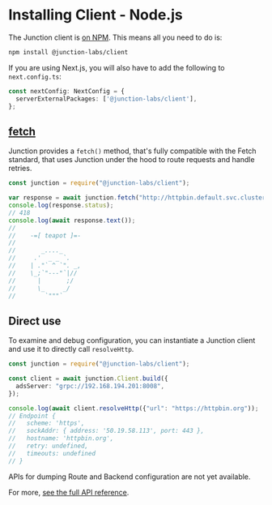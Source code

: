 # Installing Client - Node.js

The Junction client is [on NPM](https://www.npmjs.com/package/@junction-labs/client). 
This means all you need to do is:

```bash
npm install @junction-labs/client
```

If you are using Next.js, you will also have to add the following to `next.config.ts`:

```typescript
const nextConfig: NextConfig = {
  serverExternalPackages: ['@junction-labs/client'],
};
```


## [fetch](https://developer.mozilla.org/en-US/docs/Web/API/Fetch_API/Using_Fetch)

Junction provides a `fetch()` method, that's fully compatible with the Fetch
standard, that uses Junction under the hood to route requests and handle
retries.


```typescript
const junction = require("@junction-labs/client");

var response = await junction.fetch("http://httpbin.default.svc.cluster.local:8008/status/418");
console.log(response.status);
// 418
console.log(await response.text());
//
//    -=[ teapot ]=-
//
//       _...._
//     .'  _ _ `.
//    | ."` ^ `". _,
//    \_;`"---"`|//
//      |       ;/
//      \_     _/
//        `"""`
```

## Direct use

To examine and debug configuration, you can instantiate a Junction client and
use it to directly call `resolveHttp`. 

```typescript
const junction = require("@junction-labs/client");

const client = await junction.Client.build({
  adsServer: "grpc://192.168.194.201:8008",
});

console.log(await client.resolveHttp({"url": "https://httpbin.org"));
// Endpoint {
//   scheme: 'https',
//   sockAddr: { address: '50.19.58.113', port: 443 },
//   hostname: 'httpbin.org',
//   retry: undefined,
//   timeouts: undefined
// }
```

APIs for dumping Route and Backend configuration are not yet available.

For more, [see the full API reference](https://docs.junctionlabs.io/api/node/stable/modules/fetch.html).
